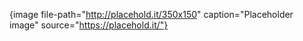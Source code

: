 {image file-path="http://placehold.it/350x150" caption="Placeholder image" source="https://placehold.it/"}
